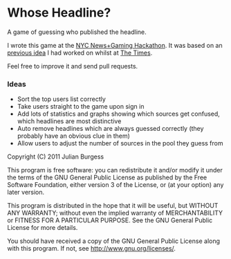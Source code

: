 Whose Headline?
===============

A game of guessing who published the headline.

I wrote this game at the [NYC News+Gaming Hackathon](http://hackshackers.com/blog/2011/04/24/headline-guessing-site-wins-newsgaming-hackathon-in-nyc/). It was based on an [previous idea](https://github.com/aubergene/Headliner) I had worked on whilst at [The Times](http://www.thetimes.co.uk).

Feel free to improve it and send pull requests.

### Ideas

* Sort the top users list correctly
* Take users straight to the game upon sign in
* Add lots of statistics and graphs showing which sources get confused, which headlines are most distinctive
* Auto remove headlines which are always guessed correctly (they probably have an obvious clue in them)
* Allow users to adjust the number of sources in the pool they guess from


Copyright (C) 2011 Julian Burgess

This program is free software: you can redistribute it and/or modify
it under the terms of the GNU General Public License as published by
the Free Software Foundation, either version 3 of the License, or
(at your option) any later version.

This program is distributed in the hope that it will be useful,
but WITHOUT ANY WARRANTY; without even the implied warranty of
MERCHANTABILITY or FITNESS FOR A PARTICULAR PURPOSE.  See the
GNU General Public License for more details.

You should have received a copy of the GNU General Public License
along with this program.  If not, see <http://www.gnu.org/licenses/>.